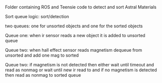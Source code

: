 Folder containing ROS and Teensie code to detect and sort Astral Materials

Sort queue logic:
  sort/detection

  two queues: one for unsorted objects and one for the sorted objects

  Queue one: when ir sensor reads a new object it is added to unsorted queue

  Queue two: when hall effect sensor reads magnetism dequeue from unsorted and add one mag to sorted

  Queue two: if magnetism is not detected then either wait until timeout and read as nonmag or wait until new ir read
	  to and if no magnetism is detected then read as nonmag to sorted queue
